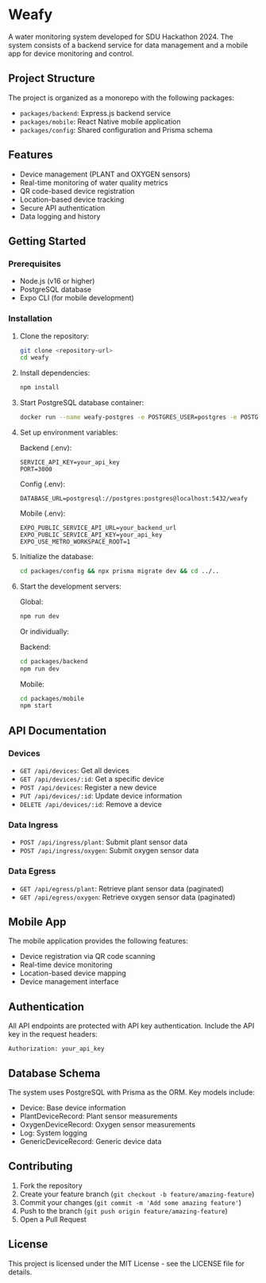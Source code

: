 # Weafy

A water monitoring system developed for SDU Hackathon 2024. The system consists
of a backend service for data management and a mobile app for device monitoring
and control.

## Project Structure

The project is organized as a monorepo with the following packages:

- `packages/backend`: Express.js backend service
- `packages/mobile`: React Native mobile application
- `packages/config`: Shared configuration and Prisma schema

## Features

- Device management (PLANT and OXYGEN sensors)
- Real-time monitoring of water quality metrics
- QR code-based device registration
- Location-based device tracking
- Secure API authentication
- Data logging and history

## Getting Started

### Prerequisites

- Node.js (v16 or higher)
- PostgreSQL database
- Expo CLI (for mobile development)

### Installation

1. Clone the repository:
   ```bash
   git clone <repository-url>
   cd weafy
   ```

2. Install dependencies:
   ```bash
   npm install
   ```

3. Start PostgreSQL database container:
   ```bash
   docker run --name weafy-postgres -e POSTGRES_USER=postgres -e POSTGRES_PASSWORD=postgres -e POSTGRES_DB=weafy -p 5432:5432 -d postgres:16

   ```

4. Set up environment variables:

   Backend (.env):
   ```env
   SERVICE_API_KEY=your_api_key
   PORT=3000
   ```

   Config (.env):
   ```env
   DATABASE_URL=postgresql://postgres:postgres@localhost:5432/weafy
   ```

   Mobile (.env):
   ```env
   EXPO_PUBLIC_SERVICE_API_URL=your_backend_url
   EXPO_PUBLIC_SERVICE_API_KEY=your_api_key
   EXPO_USE_METRO_WORKSPACE_ROOT=1
   ```

5. Initialize the database:
   ```bash
   cd packages/config && npx prisma migrate dev && cd ../..
   ```

6. Start the development servers:

   Global:
   ```bash
   npm run dev
   ```

   Or individually:

   Backend:
   ```bash
   cd packages/backend
   npm run dev
   ```

   Mobile:
   ```bash
   cd packages/mobile
   npm start
   ```

## API Documentation

### Devices

- `GET /api/devices`: Get all devices
- `GET /api/devices/:id`: Get a specific device
- `POST /api/devices`: Register a new device
- `PUT /api/devices/:id`: Update device information
- `DELETE /api/devices/:id`: Remove a device

### Data Ingress

- `POST /api/ingress/plant`: Submit plant sensor data
- `POST /api/ingress/oxygen`: Submit oxygen sensor data

### Data Egress

- `GET /api/egress/plant`: Retrieve plant sensor data (paginated)
- `GET /api/egress/oxygen`: Retrieve oxygen sensor data (paginated)

## Mobile App

The mobile application provides the following features:

- Device registration via QR code scanning
- Real-time device monitoring
- Location-based device mapping
- Device management interface

## Authentication

All API endpoints are protected with API key authentication. Include the API key
in the request headers:

```http
Authorization: your_api_key
```

## Database Schema

The system uses PostgreSQL with Prisma as the ORM. Key models include:

- Device: Base device information
- PlantDeviceRecord: Plant sensor measurements
- OxygenDeviceRecord: Oxygen sensor measurements
- Log: System logging
- GenericDeviceRecord: Generic device data

## Contributing

1. Fork the repository
2. Create your feature branch (`git checkout -b feature/amazing-feature`)
3. Commit your changes (`git commit -m 'Add some amazing feature'`)
4. Push to the branch (`git push origin feature/amazing-feature`)
5. Open a Pull Request

## License

This project is licensed under the MIT License - see the LICENSE file for
details.
